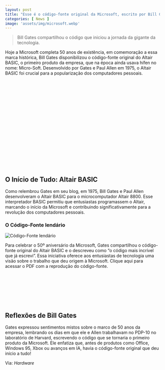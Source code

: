 ```yaml
---
layout: post
title: "Esse é o código-fonte original da Microsoft, escrito por Bill Gates"
categories: [ News ]
image: 'assets/img/microsoft.webp'
---
```


> Bill Gates compartilhou o código que iniciou a jornada da gigante da tecnologia.

Hoje a Microsoft completa 50 anos de existência, em comemoração a essa marca histórica, Bill Gates disponibilizou o código-fonte original do Altair BASIC, o primeiro produto da empresa, que na época ainda usava hífen no nome: Micro-Soft. Desenvolvido por Gates e Paul Allen em 1975, o Altair BASIC foi crucial para a popularização dos computadores pessoais.

<!-- QUADRADO -->
<script async src="//pagead2.googlesyndication.com/pagead/js/adsbygoogle.js"></script>
<ins class="adsbygoogle"
style="display:inline-block;width:336px;height:280px"
data-ad-client="ca-pub-2838251107855362"
data-ad-slot="5351066970"></ins>
<script>
(adsbygoogle = window.adsbygoogle || []).push({});
</script>

## O Início de Tudo: Altair BASIC
Como relembrou Gates em seu blog, em 1975, Bill Gates e Paul Allen desenvolveram o Altair BASIC para o microcomputador Altair 8800. Esse interpretador BASIC permitiu que entusiastas programassem o Altair, marcando o início da Microsoft e contribuindo significativamente para a revolução dos computadores pessoais.

### O Código-Fonte lendário
![Código-Fonte lendário](Captura-de-tela-2025-04-03-121221-562x600.webp)

Para celebrar o 50º aniversário da Microsoft, Gates compartilhou o código-fonte original do Altair BASIC e o descreveu como “o código mais incrível que já escrevi”. Essa iniciativa oferece aos entusiastas de tecnologia uma visão sobre o trabalho que deu origem à Microsoft. Clique aqui para acessar o PDF com a reprodução do código-fonte.

<!-- MINI ANÚNCIO -->
<script async src="//pagead2.googlesyndication.com/pagead/js/adsbygoogle.js"></script>
<!-- Games Root -->
<ins class="adsbygoogle"
style="display:inline-block;width:730px;height:95px"
data-ad-client="ca-pub-2838251107855362"
data-ad-slot="5351066970"></ins>
<script>
(adsbygoogle = window.adsbygoogle || []).push({});
</script>

## Reflexões de Bill Gates
Gates expressou sentimentos mistos sobre o marco de 50 anos da empresa, lembrando os dias em que ele e Allen trabalhavam no PDP-10 no laboratório de Harvard, escrevendo o código que se tornaria o primeiro produto da Microsoft. Ele enfatiza que, antes de produtos como Office, Windows 95, Xbox ou avanços em IA, havia o código-fonte original que deu início a tudo!


<!-- RETANGULO LARGO 2 -->
<script async src="//pagead2.googlesyndication.com/pagead/js/adsbygoogle.js"></script>
<ins class="adsbygoogle"
style="display:block; text-align:center;"
data-ad-layout="in-article"
data-ad-format="fluid"
data-ad-client="ca-pub-2838251107855362"
data-ad-slot="8549252987"></ins>
<script>
(adsbygoogle = window.adsbygoogle || []).push({});
</script>

Via: *Hardware*


